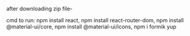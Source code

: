 after downloading zip file-
 
 cmd to run: 
 npm install react, 
 npm install react-router-dom,
 npm install @material-ui/core,
 npm install @material-ui/icons,
 npm i formik yup
 
